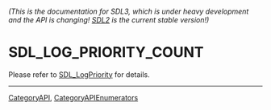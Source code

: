 ###### (This is the documentation for SDL3, which is under heavy development and the API is changing! [SDL2](https://wiki.libsdl.org/SDL2/) is the current stable version!)
# SDL_LOG_PRIORITY_COUNT

Please refer to [SDL_LogPriority](SDL_LogPriority) for details.

----
[CategoryAPI](CategoryAPI), [CategoryAPIEnumerators](CategoryAPIEnumerators)

